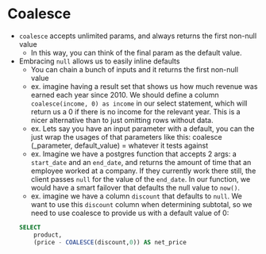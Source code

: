 
# Coalesce
- `coalesce` accepts unlimited params, and always returns the first non-null value
	- In this way, you can think of the final param as the default value.
- Embracing `null` allows us to easily inline defaults
	- You can chain a bunch of inputs and it returns the first non-null value
	- ex. imagine having a result set that shows us how much revenue was earned each year since 2010. We should define a column `coalesce(income, 0) as income` in our select statement, which will return us a 0 if there is no income for the relevant year. This is a nicer alternative than to just omitting rows without data.
	- ex. Lets say you have an input parameter with a default, you can the just wrap the usages of that parameters like this: coalesce (_parameter, default_value) = whatever it tests against
	- ex. Imagine we have a postgres function that accepts 2 args: a `start_date` and an `end_date`, and returns the amount of time that an employee worked at a company. If they currently work there still, the client passes `null` for the value of the `end_date`. In our function, we would have a smart failover that defaults the null value to `now()`.
	- ex. imagine we have a column `discount` that defaults to `null`. We want to use this `discount` column when determining subtotal, so we need to use coalesce to provide us with a default value of 0:
	```sql
	SELECT
		product,
		(price - COALESCE(discount,0)) AS net_price
	```
